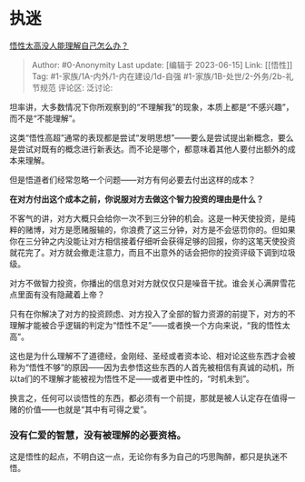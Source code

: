 # 执迷
[悟性太高没人能理解自己怎么办？](https://www.zhihu.com/question/603749361/answer/3074414090)

> Author: #0-Anonymity
> Last update: [编辑于 2023-06-15]
> Link: [[悟性]]
> Tag:  #1-家族/1A-内外/1-内在建设/1d-自强 #1-家族/1B-处世/2-外务/2b-礼节规范
> 评论区:
> 泛讨论:

坦率讲，大多数情况下你所观察到的“不理解我”的现象，本质上都是“不感兴趣”，而不是“不能理解”。

这类“悟性高超”通常的表现都是尝试“发明思想”——要么是尝试提出新概念，要么是尝试对既有的概念进行新表达。而不论是哪个，都意味着其他人要付出额外的成本来理解。

但是悟道者们经常忽略一个问题——对方有何必要去付出这样的成本？

**在对方付出这个成本之前，你说服对方去做这个智力投资的理由是什么？**

不客气的讲，对方大概只会给你一次不到三分钟的机会。这是一种天使投资，是纯粹的赌博，对方是愿赌服输的，你浪费了这三分钟，对方是不会惩罚你的。但如果你在三分钟之内没能让对方相信接着仔细听会获得足够的回报，你的这笔天使投资就花完了。对方就会撤走注意力，而且不出意外的话会把你的投资评级下调到垃圾级。

对方不做智力投资，你播出的信息对对方就仅仅只是噪音干扰。谁会关心满屏雪花点里面有没有隐藏着上帝？

只有在你解决了对方的投资顾虑、对方投入了全部的智力资源的前提下，对方的不理解才能被合乎逻辑的判定为“悟性不足”——或者换一个方向来说，“我的悟性太高”。

这也是为什么理解不了道德经，金刚经、圣经或者资本论、相对论这些东西才会被称为“悟性不够”的原因——因为去参悟这些东西的人首先被相信有真诚的动机，所以ta们的不理解才能被视为悟性不足——或者更中性的，“时机未到”。

换言之，任何可以谈悟性的东西，都必须有一个前提，那就是被人认定存在值得一赌的价值——也就是“其中有可得之爱”。

### 没有仁爱的智慧，没有被理解的必要资格。 ###

这是悟性的起点，不明白这一点，无论你有多为自己的巧思陶醉，都只是执迷不悟。
